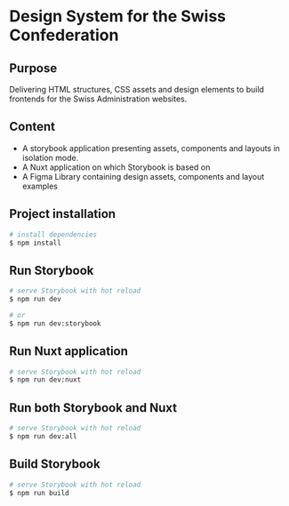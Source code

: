 # Design System for the Swiss Confederation

## Purpose

Delivering HTML structures, CSS assets and design elements to build frontends for the Swiss Administration websites.

## Content

- A storybook application presenting assets, components and layouts in isolation mode.
- A Nuxt application on which Storybook is based on
- A Figma Library containing design assets, components and layout examples

## Project installation

```bash
# install dependencies
$ npm install
```

## Run Storybook

```bash
# serve Storybook with hot reload
$ npm run dev

# or
$ npm run dev:storybook
```

## Run Nuxt application

```bash
# serve Storybook with hot reload
$ npm run dev:nuxt
```

## Run both Storybook and Nuxt

```bash
# serve Storybook with hot reload
$ npm run dev:all
```

## Build Storybook

```bash
# serve Storybook with hot reload
$ npm run build
```
